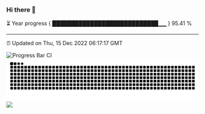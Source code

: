 ### Hi there 👋

⏳ Year progress { ████████████████████████████▁▁ } 95.41 %

---

⏰ Updated on Thu, 15 Dec 2022 06:17:17 GMT

![Progress Bar CI](https://github.com/liununu/liununu/workflows/Progress%20Bar%20CI/badge.svg)![](https://raw.githubusercontent.com/L1cardo/L1cardo/main/assets/github-contribution-grid-snake.svg)![](https://raw.githubusercontent.com/seesaws/seesaws/main/assets/github-contribution-grid-snake.svg)
